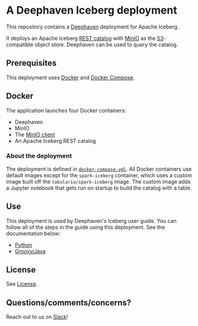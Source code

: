 # A Deephaven Iceberg deployment

This repository contains a [Deephaven](https://deephaven.io/) deployment for Apache Iceberg.

It deploys an Apache Iceberg [REST catalog](https://www.tabular.io/apache-iceberg-cookbook/getting-started-catalog-background/) with [MinIO](https://www.min.io/) as the [S3](https://aws.amazon.com/s3/)-compatible object store. Deephaven can be used to query the catalog.

## Prerequisites

This deployment uses [Docker](https://www.docker.com/) and [Docker Compose](https://docs.docker.com/compose/).

## Docker

The application launches four Docker containers:

- Deephaven
- MinIO
- The [MinIO client](https://github.com/minio/mc)
- An Apache Iceberg REST catalog

### About the deployment

The deployment is defined in [`docker-compose.yml`](./docker-compose.yml). All Docker containers use default images except for the `spark-iceberg` container, which uses a custom image built off the `tabulario/spark-iceberg` image. The custom image adds a Jupyter notebook that gets run on startup to build the catalog with a table.

## Use

This deployment is used by Deephaven's Iceberg user guide. You can follow all of the steps in the guide using this deployment. See the documentation below:

- [Python](https://deephaven.io/core/docs/how-to-guides/data-import-export/iceberg/)
- [Groovy/Java](https://deephaven.io/core/groovy/docs/how-to-guides/data-import-export/iceberg/)

## License

See [License](./LICENSE).

## Questions/comments/concerns?

Reach out to us on [Slack](https://deephaven.io/slack/)!

